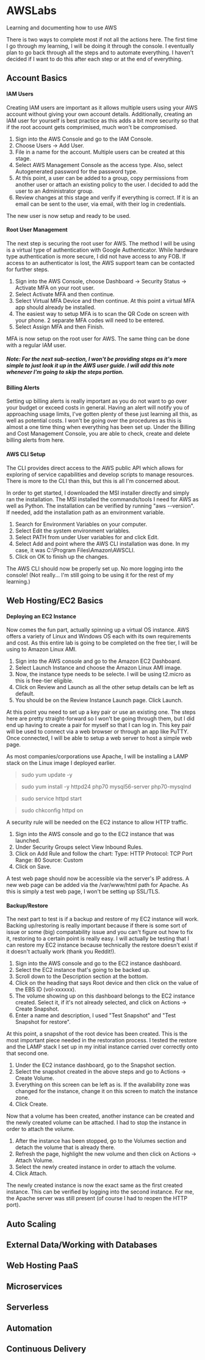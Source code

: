 # AWSLabs
Learning and documenting how to use AWS

There is two ways to complete most if not all the actions here. The first time I go through my learning, I will be doing it through the console. I eventually plan to go back through all the steps and to automate everything. I haven't decided if I want to do this after each step or at the end of everything.

## Account Basics

#### IAM Users

Creating IAM users are important as it allows multiple users using your AWS account without giving your own account details. Additionally, creating an IAM user for yourself is best practice as this adds a bit more security so that if the root account gets comprimised, much won't be compromised.

1) Sign into the AWS Console and go to the IAM Console.
2) Choose Users -> Add User.
3) File in a name for the account. Multiple users can be created at this stage.
4) Select AWS Management Console as the access type. Also, select Autogenerated password for the password type.
5) At this point, a user can be added to a group, copy permissions from another user or attach an existing policy to the user. I decided to add the user to an Administrator group.
6) Review changes at this stage and verify if everything is correct. If it is an email can be sent to the user, via email, with their log in credentials.

The new user is now setup and ready to be used.

#### Root User Management

The next step is securing the root user for AWS. The method I will be using is a virtual type of authentication with Google Authenticator. While hardware type authentication is more secure, I did not have access to any FOB. If access to an authenticator is lost, the AWS support team can be contacted for further steps.

1) Sign into the AWS Console, choose Dashboard -> Security Status -> Activate MFA on your root user.
2) Select Activate MFA and then continue.
3) Select Virtual MFA Device and then continue. At this point a virtual MFA app should already be installed.
4) The easiest way to setup MFA is to scan the QR Code on screen with your phone. 2 separate MFA codes will need to be entered.
5) Select Assign MFA and then Finish.

MFA is now setup on the root user for AWS. The same thing can be done with a regular IAM user.

##### Note: For the next sub-section, I won't be providing steps as it's more simple to just look it up in the AWS user guide. I will add this note whenever I'm going to skip the steps portion.

#### Billing Alerts

Setting up billing alerts is really important as you do not want to go over your budget or exceed costs in general. Having an alert will notify you of approaching usage limits, I've gotten plenty of these just learning all this, as well as potential costs. I won't be going over the procedures as this is almost a one time thing when everything has been set up. Under the Billing and Cost Management Console, you are able to check, create and delete billing alerts from here.

#### AWS CLI Setup

The CLI provides direct access to the AWS public API which allows for exploring of service capabilities and develop scripts to manage resources. There is more to the CLI than this, but this is all I'm concerned about.

In order to get started, I downloaded the MSI installer directly and simply ran the installation. The MSI installed the commands/tools I need for AWS as well as Python. The installation can be verified by running "aws --version". If needed, add the installation path as an environment variable.

1) Search for Environment Variables on your computer.
2) Select Edit the system environment variables.
3) Select PATH from under User variables for <user> and click Edit.
4) Select Add and point where the AWS CLI installation was done. In my case, it was C:\Program Files\Amazon\AWSCLI.
5) Click on OK to finish up the changes.
  
The AWS CLI should now be properly set up. No more logging into the console! (Not really... I'm still going to be using it for the rest of my learning.)

## Web Hosting/EC2 Basics

#### Deploying an EC2 Instance

Now comes the fun part, actually spinning up a virtual OS instance. AWS offers a variety of Linux and Windows OS each with its own requirements and cost. As this entire lab is going to be completed on the free tier, I will be using to Amazon Linux AMI.

1) Sign into the AWS console and go to the Amazon EC2 Dashboard.
2) Select Launch Instance and choose the Amazon Linux AMI image.
3) Now, the instance type needs to be selecte. I will be using t2.micro as this is free-tier eligible.
4) Click on Review and Launch as all the other setup details can be left as default.
5) You should be on the Review Instance Launch page. Click Launch.

At this point you need to set up a key pair or use an existing one. The steps here are pretty straight-forward so I won't be going through them, but I did end up having to create a pair for myself so that I can log in. This key pair will be used to connect via a web browser or through an app like PuTTY. Once connected, I will be able to setup a web server to host a simple web page.

As most companies/corporations use Apache, I will be installing a LAMP stack on the Linux image I deployed earlier. 

> sudo yum update -y

> sudo yum install -y httpd24 php70 mysql56-server php70-mysqlnd

> sudo service httpd start

> sudo chkconfig httpd on

A security rule will be needed on the EC2 instance to allow HTTP traffic.

1) Sign into the AWS console and go to the EC2 instance that was launched.
2) Under Security Groups select View Inbound Rules.
3) Click on Add Rule and follow the chart:
    Type: HTTP
    Protocol: TCP
    Port Range: 80
    Source: Custom
4) Click on Save.

A test web page should now be accessible via the server's IP address. A new web page can be added via the /var/www/html path for Apache. As this is simply a test web page, I won't be setting up SSL/TLS.

#### Backup/Restore

The next part to test is if a backup and restore of my EC2 instance will work. Backing up/restoring is really important because if there is some sort of issue or some (big) compatability issue and you can't figure out how to fix it, restoring to a certain point is really easy. I will actually be testing that I can restore my EC2 instance because technically the restore doesn't exist if it doesn't actually work (thank you Reddit!).

1) Sign into the AWS console and go to the EC2 instance dashboard.
2) Select the EC2 instance that's going to be backed up.
3) Scroll down to the Description section at the bottom.
4) Click on the heading that says Root device and then click on the value of the EBS ID (vol-xxxxxx).
5) The volume showing up on this dashboard belongs to the EC2 instance created. Select it, if it's not already selected, and click on Actions -> Create Snapshot.
6) Enter a name and description, I used "Test Snapshot" and "Test Snapshot for restore".

At this point, a snapshot of the root device has been created. This is the most important piece needed in the restoration process. I tested the restore and the LAMP stack I set up in my initial instance carried over correctly onto that second one.

1) Under the EC2 instance dashboard, go to the Snapshot section.
2) Select the snapshot created in the above steps and go to Actions -> Create Volume.
3) Everything on this screen can be left as is. If the availability zone was changed for the instance, change it on this screen to match the instance zone.
4) Click Create.

Now that a volume has been created, another instance can be created and the newly created volume can be attached. I had to stop the instance in order to attach the volume.

1) After the instance has been stopped, go to the Volumes section and detach the volume that is already there.
2) Refresh the page, highlight the new volume and then click on Actions -> Attach Volume.
3) Select the newly created instance in order to attach the volume.
4) Click Attach.

The newly created instance is now the exact same as the first created instance. This can be verified by logging into the second instance. For me, the Apache server was still present (of course I had to reopen the HTTP port).

## Auto Scaling

## External Data/Working with Databases

## Web Hosting PaaS

## Microservices

## Serverless

## Automation

## Continuous Delivery
